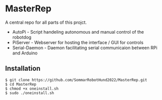 # MasterRep

A central repo for all parts of this projct.

* AutoPi - Script handeling autonomous and manual control of the robotdog
* PiServer -  Webserver for hosting the interface / GUI for controls
* Serial-Daemon - Daemon facilitating serial communicaion between RPi and Arduino

## Installation
```
$ git clone https://github.com/SommarRobotHund2022/MasterRep.git
$ cd MasterRep
$ chmod +x oneinstall.sh
$ sudo ./oneinstall.sh
```
